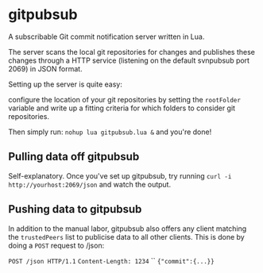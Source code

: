 gitpubsub
=========

A subscribable Git commit notification server written in Lua.

The server scans the local git repositories for changes and 
publishes these changes through a HTTP service (listening on 
the default svnpubsub port 2069) in JSON format.

Setting up the server is quite easy:

configure the location of your git repositories by setting the 
`rootFolder` variable and write up a fitting criteria for which 
folders to consider git repositories.

Then simply run: `nohup lua gitpubsub.lua &` and you're done!

## Pulling data off gitpubsub ##
Self-explanatory.
Once you've set up gitpubsub, try running 
`curl -i http://yourhost:2069/json` and watch the output.


## Pushing data to gitpubsub ##
In addition to the manual labor, gitpubsub also offers any client 
matching the `trustedPeers` list to publicise data to all other 
clients. This is done by doing a `POST` request to /json:

`POST /json HTTP/1.1`
`Content-Length: 1234`
``
`{"commit":{...}}`


